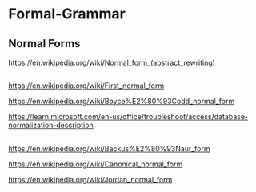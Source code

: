 # Formal-Grammar

## Normal Forms

https://en.wikipedia.org/wiki/Normal_form_(abstract_rewriting)

##

https://en.wikipedia.org/wiki/First_normal_form

https://en.wikipedia.org/wiki/Boyce%E2%80%93Codd_normal_form

https://learn.microsoft.com/en-us/office/troubleshoot/access/database-normalization-description

##

https://en.wikipedia.org/wiki/Backus%E2%80%93Naur_form

https://en.wikipedia.org/wiki/Canonical_normal_form

https://en.wikipedia.org/wiki/Jordan_normal_form


